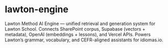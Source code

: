 # lawton-engine
Lawton Method AI Engine — unified retrieval and generation system for Lawton School. Connects SharePoint corpus, Supabase (vectors + metadata), OpenAI (embeddings + lessons), and Vercel APIs. Powers Lawton’s grammar, vocabulary, and CEFR-aligned assistants for idiomas.io.

